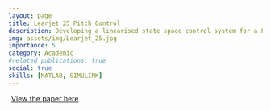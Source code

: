 ```yaml
---
layout: page
title: Learjet 25 Pitch Control
description: Developing a linearised state space control system for a Learjet 25.
img: assets/img/Learjet_25.jpg
importance: 5
category: Academic
#related_publications: true
social: true 
skills: [MATLAB, SIMULINK]
---
```


<a href="{{ 'assets/pdf/AMME3500_Design_Project_2.pdf' | relative_url }}" 
   target="_blank" 
   rel="noopener noreferrer" 
   style="display: inline-flex; align-items: center; gap: 0.4em;">
  <i class="fas fa-file-pdf fa-2x"></i>
  <span>View the paper here</span>
  <i class="fa-solid fa-arrow-up-right-from-square"></i>
</a>